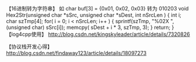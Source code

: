 【16进制转为字符串】
如 char buf[3] = {0x01, 0x02, 0x03} 转为 010203
void Hex2Str(unsigned char *sSrc, unsigned char *sDest, int nSrcLen ) 
{
	int i;
	char szTmp[4];
	for( i = 0; i < nSrcLen; i++ )
	{
		sprintf(szTmp, "%02X ", (unsigned char) sSrc[i]);
		memcpy( sDest + i * 3, szTmp, 3);
	}
	return;
}
【log4cpp使用】
http://blog.csdn.net/kingskyleader/article/details/7320826

【协议栈开发心得】
http://blog.csdn.net/findaway123/article/details/18097273
